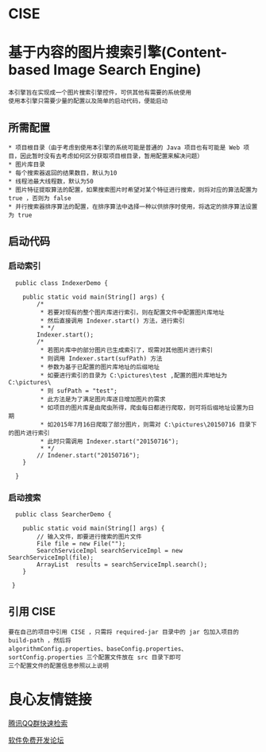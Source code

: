 # CISE
# 基于内容的图片搜索引擎(Content-based Image Search Engine)


	本引擎旨在实现成一个图片搜索引擎控件，可供其他有需要的系统使用
	使用本引擎只需要少量的配置以及简单的启动代码，便能启动


## 所需配置
	

	* 项目根目录（由于考虑到使用本引擎的系统可能是普通的 Java 项目也有可能是 Web 项目，因此暂时没有去考虑如何区分获取项目根目录，暂用配置来解决问题）
	* 图片库目录
	* 每个搜索器返回的结果数目，默认为10
	* 线程池最大线程数，默认为50
	* 图片特征提取算法的配置，如果搜索图片时希望对某个特征进行搜索，则将对应的算法配置为 true ，否则为 false
	* 并行搜索器排序算法的配置，在排序算法中选择一种以供排序时使用，将选定的排序算法设置为 true


## 启动代码


### 启动索引


	  public class IndexerDemo {

	  	public static void main(String[] args) {
			/*
			 * 若要对现有的整个图片库进行索引，则在配置文件中配置图片库地址
			 * 然后直接调用 Indexer.start() 方法，进行索引
			 * */
			Indexer.start();
			/*
			 * 若图片库中的部分图片已生成索引了，现需对其他图片进行索引
			 * 则调用 Indexer.start(sufPath) 方法
			 * 参数为基于已配置的图片库地址的后缀地址
			 * 如要进行索引的目录为 C:\pictures\test ,配置的图片库地址为 C:\pictures\
			 * 则 sufPath = "test";
			 * 此方法是为了满足图片库逐日增加图片的需求
			 * 如项目的图片库是由爬虫所得，爬虫每日都进行爬取，则可将后缀地址设置为日期
			 * 如2015年7月16日爬取了部分图片，则需对 C:\pictures\20150716 目录下的图片进行索引
			 * 此时只需调用 Indexer.start("20150716");
			 * */
			// Indener.start("20150716");
	  	}

	  }

### 启动搜索


	  public class SearcherDemo {

	  	public static void main(String[] args) {
			// 输入文件，即要进行搜索的图片文件
			File file = new File("");
			SearchServiceImpl searchServiceImpl = new SearchServiceImpl(file);
			ArrayList  results = searchServiceImpl.search();
	  	}

	 }


## 引用 CISE


	要在自己的项目中引用 CISE ，只需将 required-jar 目录中的 jar 包加入项目的 build-path ，然后将 
	algorithmConfig.properties、baseConfig.properties、sortConfig.properties 三个配置文件放在 src 目录下即可
	三个配置文件的配置信息参照以上说明

 # 良心友情链接

[腾讯QQ群快速检索](http://u.720life.cn/s/8cf73f7c)

[软件免费开发论坛](http://u.720life.cn/s/bbb01dc0)